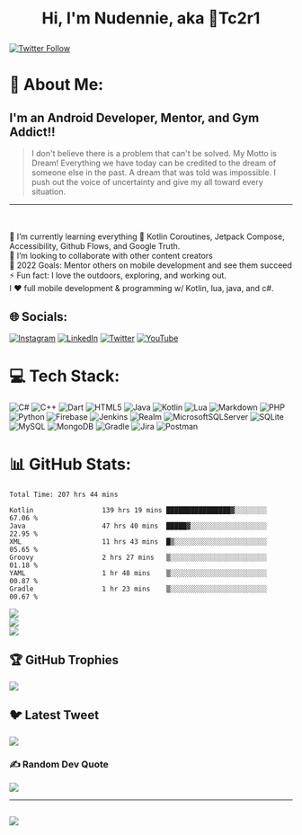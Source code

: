 # <p align="center"> Hi, I'm Nudennie, aka 👾Tc2r1</p>
[![Twitter Follow](https://img.shields.io/twitter/follow/Tc2r1?color=1DA1F2&logo=twitter&style=for-the-badge)](https://twitter.com/intent/follow?original_referer=https%3A%2F%2Fgithub.com%2FTc2r1&screen_name=Tc2r1)
<br />
# 💫 About Me:
I'm an Android Developer, Mentor, and Gym Addict!!
---

>I don't believe there is a problem that can't be solved.  My Motto is Dream! Everything we have today can be credited to the dream of someone else in the past. A dream that was told was impossible. I push out the voice of uncertainty and give my all toward every situation.

---
<br><br>    🌱 I’m currently learning everything 🤣 Kotlin Coroutines, Jetpack Compose, Accessibility, Github Flows, and Google Truth.<br>    👯 I’m looking to collaborate with other content creators<br>    🥅 2022 Goals: Mentor others on mobile development and see them succeed<br>    ⚡ Fun fact: I love the outdoors, exploring, and working out.<br>    I ❤️ full mobile development & programming w/ Kotlin, lua, java, and c#.<br>


## 🌐 Socials:
[![Instagram](https://img.shields.io/badge/Instagram-%23E4405F.svg?logo=Instagram&logoColor=white)](https://instagram.com/Tc2r) [![LinkedIn](https://img.shields.io/badge/LinkedIn-%230077B5.svg?logo=linkedin&logoColor=white)](https://linkedin.com/in/nudennie) [![Twitter](https://img.shields.io/badge/Twitter-%231DA1F2.svg?logo=Twitter&logoColor=white)](https://twitter.com/Tc2r1) [![YouTube](https://img.shields.io/badge/YouTube-%23FF0000.svg?logo=YouTube&logoColor=white)](https://youtube.com/@zero2Champion) 

# 💻 Tech Stack:
![C#](https://img.shields.io/badge/c%23-%23239120.svg?style=for-the-badge&logo=c-sharp&logoColor=white) ![C++](https://img.shields.io/badge/c++-%2300599C.svg?style=for-the-badge&logo=c%2B%2B&logoColor=white) ![Dart](https://img.shields.io/badge/dart-%230175C2.svg?style=for-the-badge&logo=dart&logoColor=white) ![HTML5](https://img.shields.io/badge/html5-%23E34F26.svg?style=for-the-badge&logo=html5&logoColor=white) ![Java](https://img.shields.io/badge/java-%23ED8B00.svg?style=for-the-badge&logo=java&logoColor=white) ![Kotlin](https://img.shields.io/badge/kotlin-%230095D5.svg?style=for-the-badge&logo=kotlin&logoColor=white) ![Lua](https://img.shields.io/badge/lua-%232C2D72.svg?style=for-the-badge&logo=lua&logoColor=white) ![Markdown](https://img.shields.io/badge/markdown-%23000000.svg?style=for-the-badge&logo=markdown&logoColor=white) ![PHP](https://img.shields.io/badge/php-%23777BB4.svg?style=for-the-badge&logo=php&logoColor=white) ![Python](https://img.shields.io/badge/python-3670A0?style=for-the-badge&logo=python&logoColor=ffdd54) ![Firebase](https://img.shields.io/badge/firebase-%23039BE5.svg?style=for-the-badge&logo=firebase) ![Jenkins](https://img.shields.io/badge/jenkins-%232C5263.svg?style=for-the-badge&logo=jenkins&logoColor=white) ![Realm](https://img.shields.io/badge/Realm-39477F?style=for-the-badge&logo=realm&logoColor=white) ![MicrosoftSQLServer](https://img.shields.io/badge/Microsoft%20SQL%20Sever-CC2927?style=for-the-badge&logo=microsoft%20sql%20server&logoColor=white) ![SQLite](https://img.shields.io/badge/sqlite-%2307405e.svg?style=for-the-badge&logo=sqlite&logoColor=white) ![MySQL](https://img.shields.io/badge/mysql-%2300f.svg?style=for-the-badge&logo=mysql&logoColor=white) ![MongoDB](https://img.shields.io/badge/MongoDB-%234ea94b.svg?style=for-the-badge&logo=mongodb&logoColor=white) ![Gradle](https://img.shields.io/badge/Gradle-02303A.svg?style=for-the-badge&logo=Gradle&logoColor=white) ![Jira](https://img.shields.io/badge/jira-%230A0FFF.svg?style=for-the-badge&logo=jira&logoColor=white) ![Postman](https://img.shields.io/badge/Postman-FF6C37?style=for-the-badge&logo=postman&logoColor=white)

# 📊 GitHub Stats:
<!--START_SECTION:waka-->

```text
Total Time: 207 hrs 44 mins

Kotlin                 139 hrs 19 mins ████████████████▓░░░░░░░░   67.06 %
Java                   47 hrs 40 mins  █████▓░░░░░░░░░░░░░░░░░░░   22.95 %
XML                    11 hrs 43 mins  █▒░░░░░░░░░░░░░░░░░░░░░░░   05.65 %
Groovy                 2 hrs 27 mins   ▒░░░░░░░░░░░░░░░░░░░░░░░░   01.18 %
YAML                   1 hr 48 mins    ▒░░░░░░░░░░░░░░░░░░░░░░░░   00.87 %
Gradle                 1 hr 23 mins    ▒░░░░░░░░░░░░░░░░░░░░░░░░   00.67 %
```

<!--END_SECTION:waka-->


![](https://github-readme-stats.vercel.app/api?username=Tc2r1&theme=algolia&hide_border=false&include_all_commits=true&count_private=true)<br/>
![](https://github-readme-streak-stats.herokuapp.com/?user=Tc2r1&theme=algolia&hide_border=false)<br/>
![](https://github-readme-stats.vercel.app/api/top-langs/?username=Tc2r1&theme=algolia&hide_border=false&include_all_commits=true&count_private=true&layout=compact)
 

## 🏆 GitHub Trophies
![](https://github-profile-trophy.vercel.app/?username=Tc2r1&theme=algolia&no-frame=false&no-bg=false&margin-w=4)

## 🐦 Latest Tweet
[![](https://gtce.itsvg.in/api?username=Tc2r1)](https://github.com/VishwaGauravIn/github-twitter-card-embed)

### ✍️ Random Dev Quote
![](https://quotes-github-readme.vercel.app/api?type=vetical&theme=radical)

---
[![](https://visitcount.itsvg.in/api?id=Tc2r1&icon=0&color=2)](https://visitcount.itsvg.in)
---
